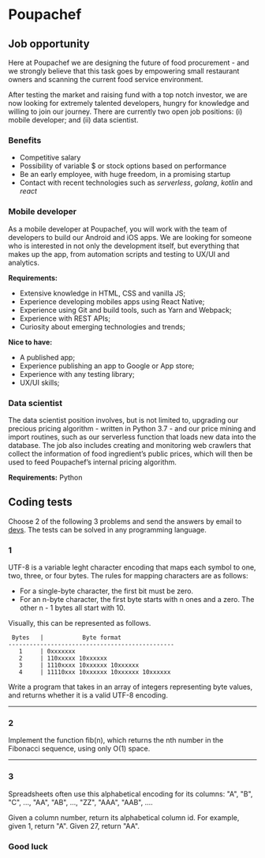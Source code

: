 # Poupachef

## Job opportunity

Here at Poupachef we are designing the future of food procurement - and we strongly believe that this task goes by empowering small restaurant owners and scanning the current food service environment.

After testing the market and raising fund with a top notch investor, we are now looking for extremely talented developers, hungry for knowledge and willing to join our journey. There are currently two open job positions: (i) mobile developer; and (ii) data scientist.

### Benefits

 - Competitive salary
 - Possibility of variable $ or stock options based on performance
 - Be an early employee, with huge freedom, in a promising startup
 - Contact with recent technologies such as *serverless*, *golang*, *kotlin* and *react*

### Mobile developer

As a mobile developer at Poupachef, you will work with the team of developers to build our Android and iOS apps. We are looking for someone who is interested in not only the development itself, but everything that makes up the app, from automation scripts and testing to UX/UI and analytics.

**Requirements:**
- Extensive knowledge in HTML, CSS and vanilla JS;
- Experience developing mobiles apps using React Native;
- Experience using Git and build tools, such as Yarn and Webpack;
- Experience with REST APIs;
- Curiosity about emerging technologies and trends;

**Nice to have:**
- A published app;
- Experience publishing an app to Google or App store;
- Experience with any testing library;
- UX/UI skills;

### Data scientist

The data scientist position involves, but is not limited to, upgrading our precious pricing algorithm - written in Python 3.7 - and our price mining and import routines, such as our serverless function that loads new data into the database. The job also includes creating and monitoring web crawlers that collect the information of food ingredient’s public prices, which will then be used to feed Poupachef’s internal pricing algorithm.

**Requirements:** Python

## Coding tests

Choose 2 of the following 3 problems and send the answers by email to [devs](mailto:devs@poupachef.com.br). The tests can be  solved in any programming language.

### 1

UTF-8 is a variable leght character encoding that maps each symbol to one, two, three, or four bytes. The rules for mapping characters are as follows:

- For a single-byte character, the first bit must be zero.
- For an n-byte character, the first byte starts with n ones and a zero. The other n - 1 bytes all start with 10.

Visually, this can be represented as follows.

```
 Bytes   |           Byte format
-----------------------------------------------
   1     | 0xxxxxxx
   2     | 110xxxxx 10xxxxxx
   3     | 1110xxxx 10xxxxxx 10xxxxxx
   4     | 11110xxx 10xxxxxx 10xxxxxx 10xxxxxx
```

Write a program that takes in an array of integers representing byte values, and returns whether it is a valid UTF-8 encoding.

---

### 2

Implement the function fib(n), which returns the nth number in the Fibonacci sequence, using only O(1) space.

---

### 3

Spreadsheets often use this alphabetical encoding for its columns: "A", "B", "C", ..., "AA", "AB", ..., "ZZ", "AAA", "AAB", ....

Given a column number, return its alphabetical column id. For example, given 1, return "A". Given 27, return "AA".

### Good luck

